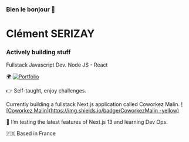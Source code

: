### Bien le bonjour 👋

# Clément SERIZAY
### Actively building stuff

Fullstack Javascript Dev.
Node JS - React

🌍 [![Portfolio](https://img.shields.io/badge/-Portfolio-blue)](https://clementserizay.com/) 

:point_right: Self-taught, enjoy challenges.

Currently building a fullstack Next.js application called Coworkez Malin. [![Coworkez Malin](https://img.shields.io/badge/CoworkezMalin
-yellow)](https://coworkezmalin.com/) 

:book: I’m testing the latest features of Next.js 13 and learning Dev Ops. 

:fr: Based in France
